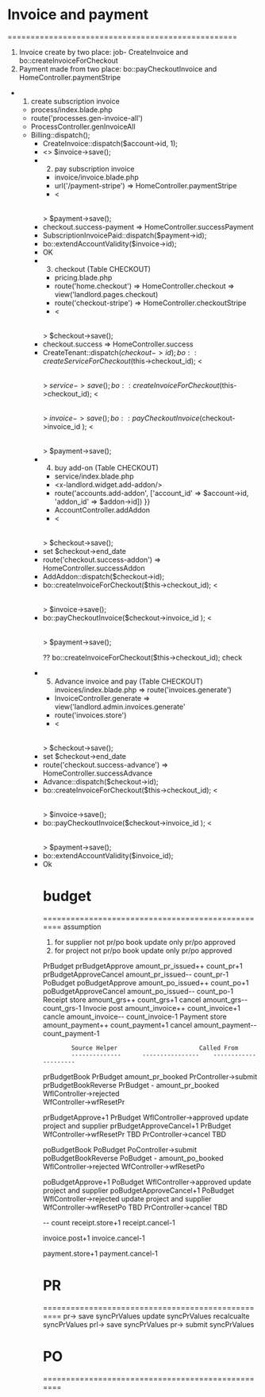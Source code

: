 

# Invoice and payment
==================================================
1. Invoice create by two place: job- CreateInvoice and bo::createInvoiceForCheckout
2. Payment made from two place: bo::payCheckoutInvoice and HomeController.paymentStripe

- 1. create subscription invoice
	- process/index.blade.php
	- route('processes.gen-invoice-all')
	- ProcessController.genInvoiceAll
	- Billing::dispatch();
		- CreateInvoice::dispatch($account->id, 1);
		- <<TABLE>> $invoice->save();

- 2. pay subscription invoice
	- invoice/invoice.blade.php 
	- url('/payment-stripe') => HomeController.paymentStripe
	- <<TABLE>> $payment->save();
	- checkout.success-payment => HomeController.successPayment
	- SubscriptionInvoicePaid::dispatch($payment->id);
	- bo::extendAccountValidity($invoice->id);
	- OK

- 3. checkout (Table CHECKOUT)
	- pricing.blade.php 
	- route('home.checkout')  => HomeController.checkout => view('landlord.pages.checkout)
	- route('checkout-stripe') => HomeController.checkoutStripe
	- <<TABLE>> $checkout->save();
	- checkout.success => HomeController.success
	- CreateTenant::dispatch($checkout->id);
		bo::createServiceForCheckout($this->checkout_id);
		<<TABLE>> $service->save();
		bo::createInvoiceForCheckout($this->checkout_id);
		<<TABLE>>  $invoice->save();
		bo::payCheckoutInvoice($checkout->invoice_id );
		<<TABLE>>  $payment->save();

- 4. buy add-on (Table CHECKOUT)
	- service/index.blade.php
	- <x-landlord.widget.add-addon/>
	- route('accounts.add-addon', ['account_id' => $account->id, 'addon_id' => $addon->id]) }}
	- AccountController.addAddon
	- <<TABLE>> $checkout->save();
	- set $checkout->end_date	
	- route('checkout.success-addon') => HomeController.successAddon
	- AddAddon::dispatch($checkout->id);
	- bo::createInvoiceForCheckout($this->checkout_id);
		<<TABLE>>  $invoice->save();
	- bo::payCheckoutInvoice($checkout->invoice_id );
		<<TABLE>>  $payment->save();

	?? bo::createInvoiceForCheckout($this->checkout_id); check


- 5. Advance invoice and pay (Table CHECKOUT)
	invoices/index.blade.php => 	route('invoices.generate') 
	- InvoiceController.generate => view('landlord.admin.invoices.generate'
	- route('invoices.store') 
	- <<TABLE>> $checkout->save();
	- set $checkout->end_date	
	- route('checkout.success-advance') => HomeController.successAdvance
	- Advance::dispatch($checkout->id);
	- bo::createInvoiceForCheckout($this->checkout_id);
		<<TABLE>>  $invoice->save();
	- bo::payCheckoutInvoice($checkout->invoice_id );
		<<TABLE>>  $payment->save();
	- bo::extendAccountValidity($invoice_id);
	- Ok


# budget
==================================================
assumption
1. for supplier not pr/po book update only pr/po approved
2. for project not pr/po book update only pr/po approved

PrBudget
	prBudgetApprove		amount_pr_issued++	count_pr+1
	prBudgetApproveCancel	amount_pr_issued--	count_pr-1
PoBudget
	poBudgetApprove		amount_po_issued++	count_po+1
	poBudgetApproveCancel	amount_po_issued--	count_po-1
Receipt
	store			amount_grs++		count_grs+1
	cancel			amount_grs--		count_grs-1
Invocie
	post			amount_invoice++	count_invoice+1
	cancle			amount_invoice--	count_invoice-1
Payment
	store			amount_payment++	count_payment+1
	cancel			amount_payment--	count_payment-1



			Source Helper						Called From
			--------------		----------------	---------------------
prBudgetBook		PrBudget		amount_pr_booked 	PrController->submit		
prBudgetBookReverse	PrBudget		- amount_pr_booked 	WflController->rejected		
									WfController->wfResetPr

prBudgetApprove+1	PrBudget					WflController->approved		update project and supplier
prBudgetApproveCancel+1	PrBudget					WfController->wfResetPr 	TBD
									PrController->cancel		TBD
	
poBudgetBook		PoBudget					PoController->submit	
poBudgetBookReverse	PoBudget		- amount_po_booked	WflController->rejected
									WfController->wfResetPo

poBudgetApprove+1	PoBudget					WflController->approved		update project and supplier
poBudgetApproveCancel+1	PoBudget					WflController->rejected		update project and supplier
									WfController->wfResetPo 	TBD
									PrController->cancel		TBD

-- count
receipt.store+1
receipt.cancel-1

invoice.post+1
invoice.cancel-1


payment.store+1
payment.cancel-1

# PR 
==================================================
pr->	save	syncPrValues
	update	syncPrValues
	recalcualte	syncPrValues
prl->	save	syncPrValues
pr->	submit	syncPrValues

#  PO 
==================================================
